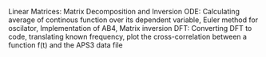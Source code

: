 Linear Matrices: Matrix Decomposition and Inversion
ODE: Calculating average of continous function over its dependent variable, Euler method for oscilator, Implementation of AB4, Matrix inversion
DFT: Converting DFT to code, translating known frequency,  plot the cross-correlation between a function f(t) and the APS3 data file
